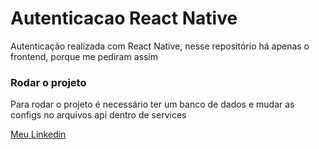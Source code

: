 # Autenticacao React Native

Autenticação realizada com React Native, nesse repositório há apenas o frontend, porque me pediram assim

### Rodar o projeto

Para rodar o projeto é necessário ter um banco de dados e mudar as configs no arquivos api dentro de services

[Meu Linkedin](https://www.linkedin.com/in/thiago-crespo-felippi/)
